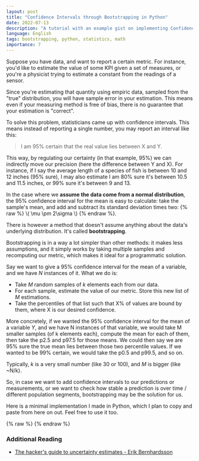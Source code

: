 ```yaml
---
layout: post
title: "Confidence Intervals through Bootstrapping in Python"
date: 2022-07-13
description: "A tutorial with an example gist on implementing Confidence Intervals through Bootstrapping in Python"
language: English
tags: bootstrapping, python, statistics, math
importance: 7
---
```


Suppose you have data, and want to report a certain metric. For instance, you'd like to estimate the value of some KPI given a set of measures, or you're a physicist trying to estimate a constant from the readings of a sensor.

Since you're estimating that quantity using empiric data, sampled from the "true" distribution, you will have sample error in your estimation. This means even if your measuring method is free of bias, there is no guarantee that your estimation is "correct".

To solve this problem, statisticians came up with confidence intervals. This means instead of reporting a single number, you may report an interval like this:

> I am 95% certain that the real value lies between X and Y.

This way, by regulating our certainty (in that example, 95%) we can indirectly move our precision (here the difference between Y and X). For instance, if I say the average length of a species of fish is between 10 and 12 inches (95% sure), I may also estimate I am 80% sure it's between 10.5 and 11.5 inches, or 99% sure it's between 9 and 13.

In the case where we **assume the data come from a normal distribution**, the 95% confidence interval for the mean is easy to calculate: take the sample's mean, and add and subtract its standard deviation times two:
{% raw %} \\\( \mu \pm 2\sigma  \\\) {% endraw %}. 

There is however a method that doesn't assume anything about the data's underlying distribution. It's called **bootstrapping**.

Bootstrapping is in a way a lot simpler than other methods: it makes less assumptions, and it simply works by taking multiple samples and recomputing our metric, which makes it ideal for a programmatic solution.

Say we want to give a 95% confidence interval for the mean of a variable, and we have _N_ instances of it. What we do is:

- Take _M_ random samples of _k_ elements each from our data.
- For each sample, estimate the value of our metric. Store this new list of _M_ estimations.
- Take the percentiles of that list such that X% of values are bound by them, where X is our desired confidence.

More concretely, if we wanted the 95% confidence interval for the mean of a variable _Y_, and we have N instances of that variable, we would take M smaller samples (of k elements each), compute the mean for each of them, then take the p2.5 and p97.5 for those means. We could then say we are 95% sure the true mean lies between those two percentile values. If we wanted to be 99% certain, we would take the p0.5 and p99.5, and so on. 

Typically, _k_ is a very small number (like 30 or 100), and _M_ is bigger (like \~N/k).

So, in case we want to add confidence intervals to our predictions or measurements, or we want to check how stable a prediction is over time / different population segments, bootstrapping may be the solution for us.

Here is a minimal implementation I made in Python, which I plan to copy and paste from here on out. Feel free to use it too.

{% raw %} <script src="https://gist.github.com/StrikingLoo/f309573b19d075751ebf010c4c863b9a.js"></script> {% endraw %}

### Additional Reading

- [The hacker's guide to uncertainty estimates - Erik Bernhardsson](https://erikbern.com/2018/10/08/the-hackers-guide-to-uncertainty-estimates.html)


